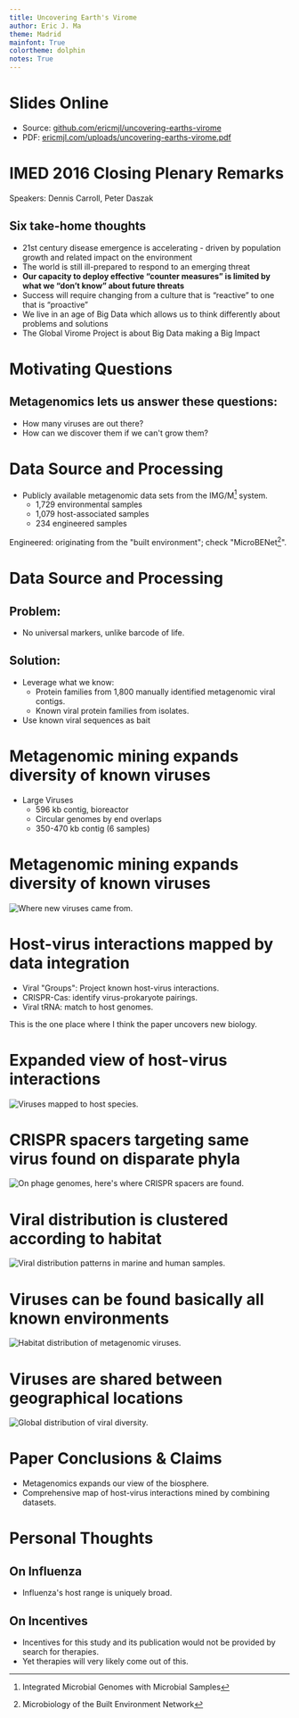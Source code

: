 ```yaml
---
title: Uncovering Earth's Virome
author: Eric J. Ma
theme: Madrid
mainfont: True
colortheme: dolphin
notes: True
---
```


# Slides Online

- Source: [github.com/ericmjl/uncovering-earths-virome][source]
- PDF: [ericmjl.com/uploads/uncovering-earths-virome.pdf][pdf]

[pdf]: http://www.ericmjl.com/uploads/uncovering-earths-virome.pdf
[source]: http://github.com/ericmjl/uncovering-earths-virome

# IMED 2016 Closing Plenary Remarks

Speakers: Dennis Carroll, Peter Daszak

## Six take-home thoughts
- 21st century disease emergence is accelerating - driven by population growth and related impact on the environment
- The world is still ill-prepared to respond to an emerging threat
- **Our capacity to deploy effective “counter measures” is limited by what we “don’t know” about future threats**
- Success will require changing from a culture that is “reactive” to one that is “proactive”
- We live in an age of Big Data which allows us to think differently about problems and solutions
- The Global Virome Project is about Big Data making a Big Impact


# Motivating Questions

## Metagenomics lets us answer these questions:

- How many viruses are out there?
- How can we discover them if we can't grow them?

# Data Source and Processing

- Publicly available metagenomic data sets from the IMG/M[^imgm] system.
    - 1,729 environmental samples
    - 1,079 host-associated samples
    - 234 engineered samples

Engineered: originating from the "built environment"; check "MicroBENet[^microbenet]".

[^imgm]: Integrated Microbial Genomes with Microbial Samples
[^microbenet]: Microbiology of the Built Environment Network

# Data Source and Processing

## Problem:
- No universal markers, unlike barcode of life.

## Solution:
- Leverage what we know:
    - Protein families from 1,800 manually identified metagenomic viral contigs.
    - Known viral protein families from isolates.
- Use known viral sequences as bait

# Metagenomic mining expands diversity of known viruses

- Large Viruses
    - 596 kb contig, bioreactor
    - Circular genomes by end overlaps
    - 350-470 kb contig (6 samples)

# Metagenomic mining expands diversity of known viruses

![Where new viruses came from.](./figures/nature19094-f1.jpg)

# Host-virus interactions mapped by data integration

- Viral "Groups": Project known host-virus interactions.
- CRISPR-Cas: identify virus-prokaryote pairings.
- Viral tRNA: match to host genomes.

This is the one place where I think the paper uncovers new biology.

# Expanded view of host-virus interactions

![Viruses mapped to host species.](./figures/nature19094-f2.jpg)

# CRISPR spacers targeting same virus found on disparate phyla

![On phage genomes, here's where CRISPR spacers are found.](./figures/nature19094-f3.jpg)

# Viral distribution is clustered according to habitat

![Viral distribution patterns in marine and human samples.](./figures/nature19094-f4.jpg)

# Viruses can be found basically all known environments

![Habitat distribution of metagenomic viruses.](./figures/nature19094-f5.jpg)

# Viruses are shared between geographical locations

![Global distribution of viral diversity.](./figures/nature19094-sf10.jpg)

# Paper Conclusions & Claims

- Metagenomics expands our view of the biosphere.
- Comprehensive map of host-virus interactions mined by combining datasets.

# Personal Thoughts

## On Influenza

- Influenza's host range is uniquely broad.

## On Incentives

- Incentives for this study and its publication would not be provided by search for therapies.
- Yet therapies will very likely come out of this.
